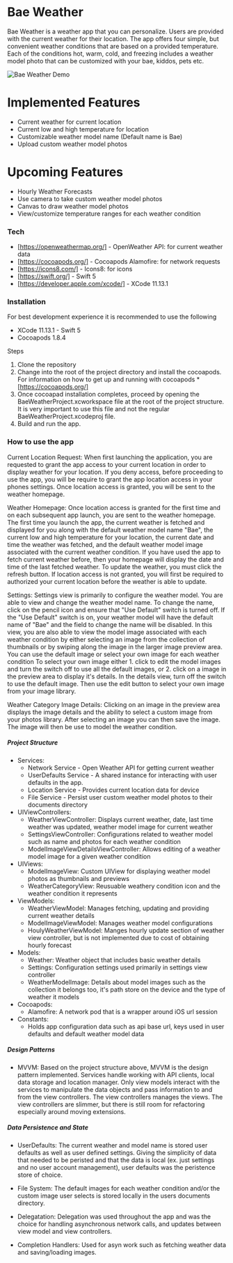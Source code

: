# Bae Weather

Bae Weather is a weather app that you can personalize. Users are provided with the current weather for their location. The app offers four simple, but convenient weather conditions that are based on a provided temperature. Each of the conditions hot, warm, cold, and freezing includes a weather model photo that can be customized with your bae, kiddos, pets etc.

![Bae Weather Demo](bae-weather-demo4.gif)

# Implemented Features

  - Current weather for current location
  - Current low and high temperature for location
  - Customizable weather model name (Default name is Bae)
  - Upload custom weather model photos
  
# Upcoming Features
  - Hourly Weather Forecasts
  - Use camera to take custom weather model photos
  - Canvas to draw weather model photos
  - View/customize temperature ranges for each weather condition

### Tech

* [https://openweathermap.org/] - OpenWeather API: for current weather data
* [https://cocoapods.org/] - Cocoapods Alamofire: for network requests
* [https://icons8.com/] - Icons8: for icons
* [https://swift.org/] - Swift 5
* [https://developer.apple.com/xcode/] - XCode 11.13.1

### Installation

For best development experience it is recommended to use the following

  - XCode 11.13.1 - Swift 5
  - Cocoapods 1.8.4
 
Steps
1. Clone the repository
2. Change into the root of the project directory and install the cocoapods. For information on how to get up and running with cocoapods * [https://cocoapods.org/]
3. Once cocoapad installation completes, proceed by opening the BaeWeatherProject.xcworkspace file at the root of the project structure. It is very important to use this file and not the regular BaeWeatherProject.xcodeproj file. 
4. Build and run the app.

### How to use the app

Current Location Request: When first launching the application, you are requested to grant the app access to your current location in order to display weather for your location. If you deny access, before proceeding to use the app, you will be require to grant the app location access in your phones settings. Once location access is granted, you will be sent to the weather homepage. 

Weather Homepage: Once location access is granted for the first time and on each subsequent app launch, you are sent to the weather homepage. The first time you launch the app, the current weather is fetched and displayed for you along with the default weather model name "Bae", the current low and high temperature for your location, the current date and time the weather was fetched, and the default weather model image associated with the current weather condition. If you have used the app to fetch current weather before, then your homepage will display the date and time of the last fetched weather. To update the weather, you must click the refresh button. If location access is not granted, you will first be required to authorized your current location before the weather is able to update. 

Settings: Settings view is primarily to configure the weather model. You are able to view and change the weather model name. To change the name, click on the pencil icon and ensure that "Use Default" switch is turned off. If the "Use Default" switch is on, your weather model will have the default name of "Bae" and the field to change the name will be disabled. In this view, you are also able to view the model image associated with each weather condition by either selecting an image from the collection of thumbnails or by swiping along the image in the larger image preview area. You can use the default image or select your own image for each weather condition To select your own image either 1. click to edit the model images and turn the switch off to use all the default images, or 2. click on a image in the preview area to display it's details. In the details view, turn off the switch to use the default image. Then use the edit button to select your own image from your image library.

Weather Category Image Details: Clicking on an image in the preview area displays the image details and the ability to select a custom image from your photos library. After selecting an image you can then save the image. The image will then be use to model the weather condition.

##### Project Structure
- Services:
    - Network Service - Open Weather API for getting current weather
    - UserDefaults Service - A shared instance for interacting with user defaults in the app.
    - Location Service - Provides current location data for device
    - File Service - Persist user custom weather model photos to their documents directory
- UIViewControllers: 
    - WeatherViewController: Displays current weather, date, last time weather was updated, weather model image for current weather 
    - SettingsViewController: Configurations related to weather model such as name and photos for each weather condition
    - ModelImageViewDetailsViewController: Allows editing of a weather model image for a given weather condition
- UIViews: 
    - ModelImageView: Custom UIView for displaying weather model photos as thumbnails and previews
    - WeatherCategoryView: Reusuable weathery condition icon and the weather condition it represents
- ViewModels:
    - WeatherViewModel: Manages fetching, updating and providing current weather details
    - ModelImageViewModel: Manages weather model configurations
    - HoulyWeatherViewModel: Manges hourly update section of weather view controller, but is not implemented due to cost of obtaining hourly forecast
- Models:
    - Weather: Weather object that includes basic weather details
    - Settings: Configuration settings used primarily in settings view controller
    - WeatherModelImage: Details about model images such as the collection it belongs too, it's path store on the device and the type of weather it models
- Cocoapods:
    - Alamofire: A network pod that is a wrapper around iOS url session
- Constants:
    - Holds app configuration data such as api base url, keys used in user defaults and default weather model data

##### Design Patterns
- MVVM: Based on the project structure above, MVVM is the design pattern implemented. Services handle working with API clients, local data storage and location manager. Only view models interact with the services to manipulate the data objects and pass information to and from the view controllers. The view controllers manages the views. The view controllers are slimmer, but there is still room for refactoring especially around moving extensions.

##### Data Persistence and State
- UserDefaults: The current weather and model name is stored user defaults as well as user defined settings. Giving the simplicity of data that needed to be peristed and that the data is local (ex. just settings and no user account management), user defaults was the peristence store of choice. 

- File System: The default images for each weather condition and/or the custom image user selects is stored locally in the users documents directory. 

- Delegatation: Delegation was used throughout the app and was the choice for handling asynchronous network calls, and updates between view model and view controllers. 

- Completion Handlers: Used for asyn work such as fetching weather data and saving/loading images.
 

